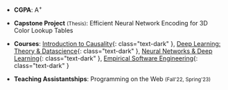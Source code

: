 * <span style="cursor: pointer;" data-bs-toggle="tooltip" data-bs-placement="top" title="Cumulative GPA">**CGPA**</span>: A$^+$
* **Capstone Project** <small class="text-secondary">(Thesis)</small>: Efficient Neural Network Encoding for 3D Color Lookup Tables
    
* **Courses**: 
    [Introduction to Causality](https://csc2541-2022.github.io/){: class="text-dark" }, 
    [Deep Learning: Theory & Datascience](https://sites.google.com/view/mat1510/fall-2022){: class="text-dark" },
    [Neural Networks & Deep Learning](https://uoft-csc413.github.io/2023/){: class="text-dark" },
    [Empirical Software Engineering](https://shuiblue.github.io/UofT-ECE1785-EmpiricalSE/){: class="text-dark" }
   
* **Teaching Assistantships**: 
    Programming on the Web <small class="text-secondary">(Fall'22, Spring'23)</small>
